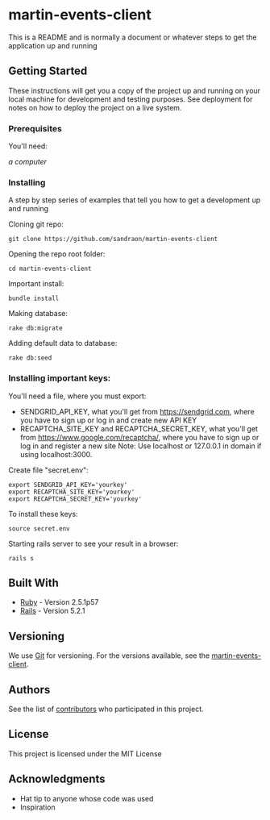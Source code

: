 # martin-events-client

This is a README and is normally a document or whatever steps to get the application up and running

## Getting Started

These instructions will get you a copy of the project up and running on your local machine for development and testing purposes. See deployment for notes on how to deploy the project on a live system.


### Prerequisites

You'll need:

*a computer*

### Installing

A step by step series of examples that tell you how to get a development up and running

Cloning git repo:
```
git clone https://github.com/sandraon/martin-events-client
```
Opening the repo root folder:
```
cd martin-events-client
```
Important install:
```
bundle install
```
Making database:
```
rake db:migrate
```
Adding default data to database:
```
rake db:seed
```
### Installing important keys:
You'll need a file, where you must export:
* SENDGRID_API_KEY, what you'll get from https://sendgrid.com, where you have to sign up or log in and create new API KEY
* RECAPTCHA_SITE_KEY and RECAPTCHA_SECRET_KEY, what you'll get from https://www.google.com/recaptcha/, where you have to sign up or log in and register a new site Note: Use localhost or 127.0.0.1 in domain if using localhost:3000.

Create file "secret.env":
```
export SENDGRID_API_KEY='yourkey'
export RECAPTCHA_SITE_KEY='yourkey'
export RECAPTCHA_SECRET_KEY='yourkey'
```
To install these keys:
```
source secret.env
```
Starting rails server to see your result in a browser:
```
rails s
```

## Built With

* [Ruby](https://www.ruby-lang.org/en/) - Version 2.5.1p57
* [Rails](https://rubyonrails.org/) - Version 5.2.1


## Versioning

We use [Git](https://git-scm.com/) for versioning. For the versions available, see the [martin-events-client](https://github.com/sandraon/martin-events-client). 

## Authors

See the list of [contributors](https://github.com/sandraon/martin-events-client/graphs/contributors) who participated in this project.

## License

This project is licensed under the MIT License

## Acknowledgments

* Hat tip to anyone whose code was used
* Inspiration


